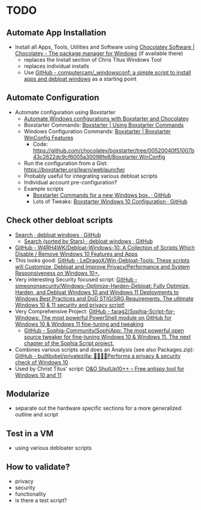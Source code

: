 # TODO

## Automate App Installation

- Install all Apps, Tools, Utilities and Software using [Chocolatey Software | Chocolatey - The package manager for Windows](https://chocolatey.org/) (if available there)
  - replaces the Install section of Chris Titus Windows Tool
  - replaces individual installs
  - Use [GitHub - computercam/_windowsconf: a simple script to install apps and debloat windows](https://github.com/computercam/_windowsconf) as a starting point

## Automate Configuration   

- Automate configuration using Boxstarter
  - [Automate Windows configurations with Boxstarter and Chocolatey](https://www.techtarget.com/searchitoperations/tutorial/Automate-Windows-configurations-with-Boxstarter-and-Chocolatey)
  - Boxstarter Commands: [Boxstarter | Using Boxstarter Commands](https://boxstarter.org/usingboxstarter)
  - Windows Configuration Commands: [Boxstarter | Boxstarter WinConfig Features](https://boxstarter.org/winconfig)
    - Code: https://github.com/chocolatey/boxstarter/tree/00520040f51007b43c2622dc9cf6005a30098fe8/Boxstarter.WinConfig
  - Run the configuration from a Gist: https://boxstarter.org/learn/weblauncher
  - Probably useful for integrating various debloat scripts
  - Individual account pre-configuration?
  - Example scripts
    - [Boxstarter Commands for a new Windows box. · GitHub](https://gist.github.com/jessfraz/7c319b046daa101a4aaef937a20ff41f)
    - Lots of Tweaks: [Boxstarter Windows 10 Configuration · GitHub](https://gist.github.com/zloeber/9c2d659a2a8f063af26c9ba0285c7e78)

## Check other debloat scripts
- [Search · debloat windows · GitHub](https://github.com/search?q=debloat+windows)
  - [Search (sorted by Stars) · debloat windows · GitHub](https://github.com/search?o=desc&q=debloat+windows&s=stars&type=Repositories)
- [GitHub - W4RH4WK/Debloat-Windows-10: A Collection of Scripts Which Disable / Remove Windows 10 Features and Apps](https://github.com/W4RH4WK/Debloat-Windows-10)
- This looks good: [GitHub - LeDragoX/Win-Debloat-Tools: These scripts will Customize, Debloat and Improve Privacy/Performance and System Responsiveness on Windows 10+.](https://github.com/LeDragoX/Win-Debloat-Tools)
- Very interesting Security focused script: [GitHub - simeononsecurity/Windows-Optimize-Harden-Debloat: Fully Optimize, Harden, and Debloat Windows 10 and Windows 11 Deployments to Windows Best Practices and DoD STIG/SRG Requirements. The ultimate Windows 10 & 11 security and privacy script!](https://github.com/simeononsecurity/Windows-Optimize-Harden-Debloat)
- Very Comprehensive Project: [GitHub - farag2/Sophia-Script-for-Windows: The most powerful PowerShell module on GitHub for Windows 10 & Windows 11 fine-tuning and tweaking](https://github.com/farag2/Sophia-Script-for-Windows)
  - [GitHub - Sophia-Community/SophiApp: The most powerful open source tweaker for fine-tuning Windows 10 & Windows 11. The next chapter of the Sophia Script project.](https://github.com/Sophia-Community/SophiApp)
- Combines various scripts and does an Analysis (see also Packages.zip): [GitHub - builtbybel/privatezilla: 👀👮🐢🔥Performs a privacy & security check of Windows 10](https://github.com/builtbybel/privatezilla)
- Used by Christ Titus' script: [O&O ShutUp10++ – Free antispy tool for Windows 10 and 11](https://www.oo-software.com/en/shutup10)


## Modularize

- separate out the hardware specific sections for a more generalized outline and script

## Test in a VM
- using various debloater scripts

## How to validate?
- privacy
- security
- functionality
- is there a test script?
